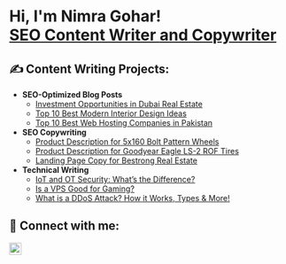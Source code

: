 <h1>Hi, I'm Nimra Gohar! <br/><a href="https://github.com/nimragohar">SEO Content Writer </a> <a href="https://www.linkedin.com/in/nimra-gohar-seo-content-writer74b938292/">and Copywriter</a>

<h2>✍️ Content Writing Projects:</h2>

- <b>SEO-Optimized Blog Posts</b>
  - [Investment Opportunities in Dubai Real Estate](https://bestrongre.com/investment-opportunities-in-dubai-real-estate-invest-in-dubai-today/)
  - [Top 10 Best Modern Interior Design Ideas](https://interiordesignerraleighnc.com/modern-interior-design-ideas/)
  - [Top 10 Best Web Hosting Companies in Pakistan](https://www.navicosoft.com/articles/top-10-web-hosting-company-in-pakistan/)
- <b>SEO Copywriting</b>
  - [Product Description for 5x160 Bolt Pattern Wheels](https://www.discountedwheelwarehouse.com/wheels/size/5x160?srsltid=AfmBOora4_XNKi4vcoMvt_y5II6nAn58KpCaCIyv4cBj3NUJf_8B4GC5)
  - [Product Description for Goodyear Eagle LS-2 ROF Tires](https://www.discountedwheelwarehouse.com/tires/brands/goodyear/eagle-ls-2-rof)
  - [Landing Page Copy for Bestrong Real Estate](https://bestrongre.com/)
- <b>Technical Writing</b>
  - [IoT and OT Security: What’s the Difference?](https://raptoreye.net/IoT&OT.html)
  - [ Is a VPS Good for Gaming?](https://www.navicosoft.com/articles/is-a-vps-good-for-gaming/)
   - [What is a DDoS Attack? How it Works, Types & More!](https://www.navicosoft.com/articles/what-is-a-ddos-attack/)

<h2> 🤳 Connect with me:</h2>


[<img align="left" alt="JoshMadakor | LinkedIn" width="22px" src="https://cdn.jsdelivr.net/npm/simple-icons@v3/icons/linkedin.svg" />][linkedin]

[linkedin]: https://www.linkedin.com/in/nimra-gohar-seo-content-writer74b938292/




